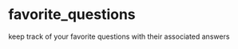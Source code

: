 favorite_questions
==================

keep track of your favorite questions with their associated answers
